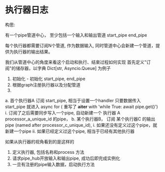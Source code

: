 

# 执行器日志

构思:

有一个pipe管道中心，
至少包括一个输入和输出管道
start_pipe
end_pipe

每个执行器都需要订阅N个管道, 作为数据输入, 同时管道中心会新建一个管道，提供为执行器的输出结果。


我们从管道中心的角度来看这个启动和执行、结束过程如何实现
首先定义"订阅"的储存器，以字典 Dict[str, Asyncio.Queue] 为例子 

1. 初始化 - 初始化 start_pipe, end_pipe
2. 根据graph注册执行器以及分配管道
3. 
a. 首个执行器A 订阅 start_pipe, 相当于设置一个handler 只要数据传入start_pipe 就进入 async for ( 重写了 __aiter__ with 'while True: await pipe.get()')
    i. 订阅了之后需要同步写入一个pipe, 自动新建一个 执行器 A processor_a_unique_id 的pipe， 
b. 某个执行器B， 订阅 某个执行器C 的输出pipe (named after processor_c_unique_id), 
    i. 如果还没有定义过这个pipe，就新建一个pipe 
    ii. 如果已经定义过这个pipe, 相当于已经有其他执行器


如果从执行器的视角看到的是这样的

1. 定义执行器, 包括名称和process 方法
2. 请求pipe_hub开放输入和输出pipe, 成功后即完成实例化
3. 一旦有注册的pipe输入数据，启动执行方法
